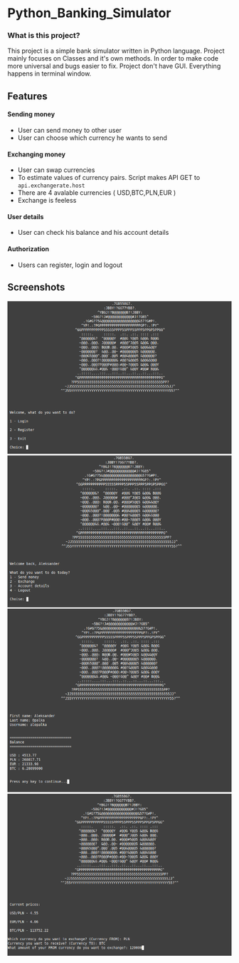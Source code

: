 # Python_Banking_Simulator

### What is this project?

This project is a simple bank simulator written in Python language. Project mainly focuses on Classes and it's own methods. In order to make code more universal and bugs easier to fix.
Project don't have GUI. Everything happens in terminal window.

## Features

#### Sending money

- User can send money to other user
- User can choose which currency he wants to send

#### Exchanging money

- User can swap currencies
- To estimate values of currency pairs. Script makes API GET to ```api.exchangerate.host```
- There are 4 avalable currencies ( USD,BTC,PLN,EUR )
- Exchange is feeless

#### User details

- User can check his balance and his account details

#### Authorization

- Users can register, login and logout 

## Screenshots

![scr1!](screenshots/scr1.png)
![scr2!](screenshots/scr2.png)
![scr3!](screenshots/scr3.png)
![scr4!](screenshots/scr4.png)

